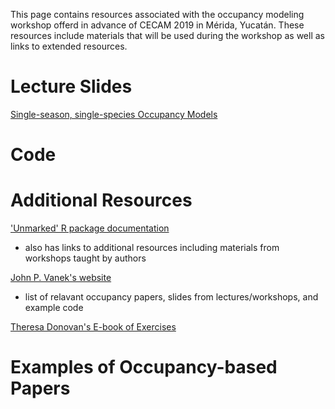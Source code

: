 This page contains resources associated with the occupancy modeling workshop offerd in advance of CECAM 2019 in Mérida, Yucatán.  These resources include materials that will be used during the workshop as well as links to extended resources.
# Lecture Slides
[Single-season, single-species Occupancy Models](https://github.com/syanco/CECAM_2019_Occupancy_Workshop/_includes/single_season_single_species_occu_lec_083019.pptx)

# Code

# Additional Resources

['Unmarked' R package documentation](https://sites.google.com/site/unmarkedinfo/home)
* also has links to additional resources including materials from workshops taught by authors

[John P. Vanek's website](https://johnpvanek.weebly.com/occupancy-modeling-resources.html)
* list of relavant occupancy papers, slides from lectures/workshops, and example code

[Theresa Donovan's E-book of Exercises](http://www.uvm.edu/rsenr/vtcfwru/spreadsheets/?Page=occupancy/occupancy.htm)

# Examples of Occupancy-based Papers

